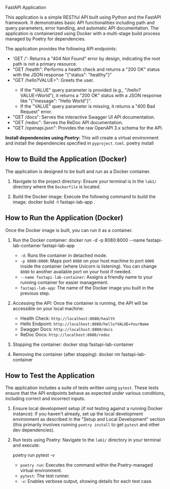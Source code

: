 FastAPI Application 

This application is a simple RESTful API built using Python and the FastAPI framework. It demonstrates basic API functionalities including path and query parameters, error handling, and automatic API documentation. The application is containerized using Docker with a multi-stage build process managed by Poetry for dependencies.

The application provides the following API endpoints:

* 'GET /': Returns a "404 Not Found" error by design, indicating the root path is not a primary resource.
* "GET /health": Performs a health check and returns a "200 OK" status with the JSON response "{"status": "healthy"}"
* "GET /hello?VALUE=<name>": Greets the user.
    * If the "VALUE" query parameter is provided (e.g., "/hello?VALUE=World"), it returns a "200 OK" status with a JSON response like "{"message": "Hello World"}".
    * If the "VALUE" query parameter is missing, it returns a "400 Bad Request" error.
* "GET /docs": Serves the interactive Swagger UI API documentation.
* "GET /redoc": Serves the ReDoc API documentation.
* "GET /openapi.json": Provides the raw OpenAPI 3.x schema for the API.

**Install dependencies using Poetry:**
    This will create a virtual environment and install the dependencies specified in `pyproject.toml`.
    poetry install

## How to Build the Application (Docker)

The application is designed to be built and run as a Docker container.

1.  Navigate to the project directory:
    Ensure your terminal is in the `lab1/` directory where the `Dockerfile` is located.

2.  Build the Docker image:
    Execute the following command to build the image. 
    docker build -t fastapi-lab-app .
    

## How to Run the Application (Docker)

Once the Docker image is built, you can run it as a container.

1.  Run the Docker container:
    docker run -d -p 8080:8000 --name fastapi-lab-container fastapi-lab-app

    * `-d`: Runs the container in detached mode.
    * `-p 8080:8000`: Maps port `8080` on your host machine to port `8000` inside the container (where Uvicorn is listening). You can change `8080` to another available port on your host if needed.
    * `--name fastapi-lab-container`: Assigns a friendly name to your running container for easier management.
    * `fastapi-lab-app`: The name of the Docker image you built in the previous step.

2.  Accessing the API:
    Once the container is running, the API will be accessible on your local machine:
    * Health Check: `http://localhost:8080/health`
    * Hello Endpoint: `http://localhost:8080/hello?VALUE=YourName`
    * Swagger Docs: `http://localhost:8080/docs`
    * ReDoc Docs: `http://localhost:8080/redoc`

3.  Stopping the container:
    docker stop fastapi-lab-container

4.  Removing the container (after stopping):
    docker rm fastapi-lab-container

## How to Test the Application

The application includes a suite of tests written using `pytest`. These tests ensure that the API endpoints behave as expected under various conditions, including correct and incorrect inputs.

1.  Ensure local development setup (if not testing against a running Docker instance):
    If you haven't already, set up the local development environment as described in the "Setup and Local Development" section (this primarily involves running `poetry install` to get `pytest` and other dev dependencies).

2.  Run tests using Poetry:
    Navigate to the `lab1/` directory in your terminal and execute:
    
    poetry run pytest -v
    
    * `poetry run`: Executes the command within the Poetry-managed virtual environment.
    * `pytest`: The test runner.
    * `-v`: Enables verbose output, showing details for each test case.